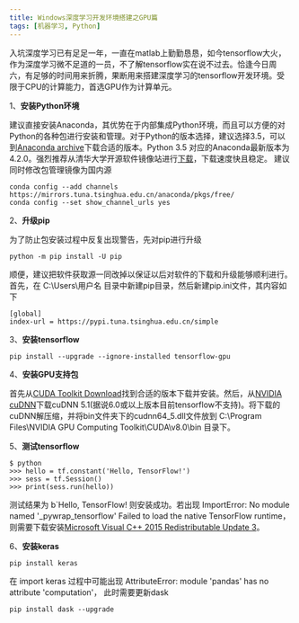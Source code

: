```yaml
---
title: Windows深度学习开发环境搭建之GPU篇
tags: [机器学习, Python]
---
```


入坑深度学习已有足足一年，一直在matlab上勤勤恳恳，如今tensorflow大火，作为深度学习微不足道的一员，不了解tensorflow实在说不过去。恰逢今日周六，有足够的时间用来折腾，果断用来搭建深度学习的tensorflow开发环境。受限于CPU的计算能力，首选GPU作为计算单元。
<!-- more -->

1、**安装Python环境**

建议直接安装Anaconda，其优势在于内部集成Python环境，而且可以方便的对Python的各种包进行安装和管理。对于Python的版本选择，建议选择3.5，可以到[Anaconda archive](https://repo.continuum.io/archive/index.html)下载合适的版本。Python 3.5 对应的Anaconda最新版本为4.2.0。强烈推荐从清华大学开源软件镜像站进行[下载](https://mirrors.tuna.tsinghua.edu.cn/anaconda/archive/)，下载速度快且稳定。
建议同时修改包管理镜像为国内源

```
conda config --add channels https://mirrors.tuna.tsinghua.edu.cn/anaconda/pkgs/free/
conda config --set show_channel_urls yes
```

2、**升级pip**

为了防止包安装过程中反复出现警告，先对pip进行升级

```
python -m pip install -U pip
```

顺便，建议把软件获取源一同改掉以保证以后对软件的下载和升级能够顺利进行。首先，在 C:\Users\用户名 目录中新建pip目录，然后新建pip.ini文件，其内容如下

```
[global]
index-url = https://pypi.tuna.tsinghua.edu.cn/simple
```

3、**安装tensorflow**

```
pip install --upgrade --ignore-installed tensorflow-gpu
```

4、**安装GPU支持包**

首先从[CUDA Toolkit Download](https://developer.nvidia.com/cuda-downloads)找到合适的版本下载并安装。然后，从[NVIDIA cuDNN](https://developer.nvidia.com/cudnn)下载cuDNN 5.1(据说6.0或以上版本目前tensorflow不支持)。将下载的cuDNN解压缩，并将bin文件夹下的cudnn64_5.dll文件放到 C:\Program Files\NVIDIA GPU Computing Toolkit\CUDA\v8.0\bin 目录下。

5、**测试tensorflow**

```
$ python
>>> hello = tf.constant('Hello, TensorFlow!')
>>> sess = tf.Session()
>>> print(sess.run(hello))
```

测试结果为 b`Hello, TensorFlow! 则安装成功。若出现 ImportError: No module named '_pywrap_tensorflow' Failed to load the native TensorFlow runtime，则需要下载安装[Microsoft Visual C++ 2015 Redistributable Update 3](https://www.microsoft.com/en-us/download/details.aspx?id=53587)。

6、**安装keras**

```
pip install keras
```

在 import keras 过程中可能出现 AttributeError: module 'pandas' has no attribute 'computation'， 此时需要更新dask

```
pip install dask --upgrade
```





